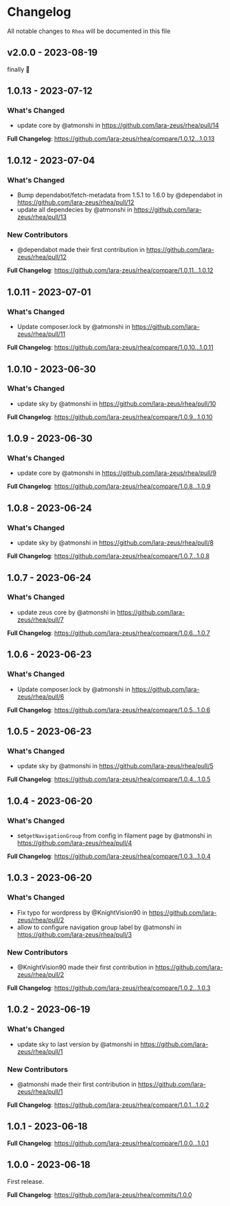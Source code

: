 # Changelog

All notable changes to `Rhea` will be documented in this file

## v2.0.0 - 2023-08-19

finally 🚀

## 1.0.13 - 2023-07-12

### What's Changed

- update core by @atmonshi in https://github.com/lara-zeus/rhea/pull/14

**Full Changelog**: https://github.com/lara-zeus/rhea/compare/1.0.12...1.0.13

## 1.0.12 - 2023-07-04

### What's Changed

- Bump dependabot/fetch-metadata from 1.5.1 to 1.6.0 by @dependabot in https://github.com/lara-zeus/rhea/pull/12
- update all dependecies by @atmonshi in https://github.com/lara-zeus/rhea/pull/13

### New Contributors

- @dependabot made their first contribution in https://github.com/lara-zeus/rhea/pull/12

**Full Changelog**: https://github.com/lara-zeus/rhea/compare/1.0.11...1.0.12

## 1.0.11 - 2023-07-01

### What's Changed

- Update composer.lock by @atmonshi in https://github.com/lara-zeus/rhea/pull/11

**Full Changelog**: https://github.com/lara-zeus/rhea/compare/1.0.10...1.0.11

## 1.0.10 - 2023-06-30

### What's Changed

- update sky by @atmonshi in https://github.com/lara-zeus/rhea/pull/10

**Full Changelog**: https://github.com/lara-zeus/rhea/compare/1.0.9...1.0.10

## 1.0.9 - 2023-06-30

### What's Changed

- update core by @atmonshi in https://github.com/lara-zeus/rhea/pull/9

**Full Changelog**: https://github.com/lara-zeus/rhea/compare/1.0.8...1.0.9

## 1.0.8 - 2023-06-24

### What's Changed

- update sky by @atmonshi in https://github.com/lara-zeus/rhea/pull/8

**Full Changelog**: https://github.com/lara-zeus/rhea/compare/1.0.7...1.0.8

## 1.0.7 - 2023-06-24

### What's Changed

- update zeus core by @atmonshi in https://github.com/lara-zeus/rhea/pull/7

**Full Changelog**: https://github.com/lara-zeus/rhea/compare/1.0.6...1.0.7

## 1.0.6 - 2023-06-23

### What's Changed

- Update composer.lock by @atmonshi in https://github.com/lara-zeus/rhea/pull/6

**Full Changelog**: https://github.com/lara-zeus/rhea/compare/1.0.5...1.0.6

## 1.0.5 - 2023-06-23

### What's Changed

- update sky by @atmonshi in https://github.com/lara-zeus/rhea/pull/5

**Full Changelog**: https://github.com/lara-zeus/rhea/compare/1.0.4...1.0.5

## 1.0.4 - 2023-06-20

### What's Changed

- set`getNavigationGroup` from config in filament page by @atmonshi in https://github.com/lara-zeus/rhea/pull/4

**Full Changelog**: https://github.com/lara-zeus/rhea/compare/1.0.3...1.0.4

## 1.0.3 - 2023-06-20

### What's Changed

- Fix typo for wordpress by @KnightVision90 in https://github.com/lara-zeus/rhea/pull/2
- allow to configure navigation group label by @atmonshi in https://github.com/lara-zeus/rhea/pull/3

### New Contributors

- @KnightVision90 made their first contribution in https://github.com/lara-zeus/rhea/pull/2

**Full Changelog**: https://github.com/lara-zeus/rhea/compare/1.0.2...1.0.3

## 1.0.2 - 2023-06-19

### What's Changed

- update sky to last version by @atmonshi in https://github.com/lara-zeus/rhea/pull/1

### New Contributors

- @atmonshi made their first contribution in https://github.com/lara-zeus/rhea/pull/1

**Full Changelog**: https://github.com/lara-zeus/rhea/compare/1.0.1...1.0.2

## 1.0.1 - 2023-06-18

**Full Changelog**: https://github.com/lara-zeus/rhea/compare/1.0.0...1.0.1

## 1.0.0 - 2023-06-18

First release.

**Full Changelog**: https://github.com/lara-zeus/rhea/commits/1.0.0
